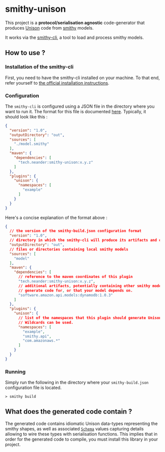 # smithy-unison

This project is a **protocol/serialisation agnostic** code-generator that produces [Unison](https://www.unison-lang.org/) code from [smithy](https://smithy.io) models.

It works via the [smithy-cli](https://smithy.io/2.0/guides/smithy-cli/index.html), a tool to load and process smithy models.

## How to use ?

### Installation of the smithy-cli

First, you need to have the smithy-cli installed on your machine. To that end, refer yourself to [the official installation instructions](https://smithy.io/2.0/guides/smithy-cli/cli_installation.html).

### Configuration

The `smithy-cli` is configured using a JSON file in the directory where you want to run it. The format for this file is documented [here](https://smithy.io/2.0/guides/smithy-build-json.html). Typically, it should look like this :

```json
{
  "version": "1.0",
  "outputDirectory": "out",
  "sources": [
    "./model.smithy"
  ],
  "maven": {
    "dependencies": [
      "tech.neander:smithy-unison:x.y.z"
    ]
  },
  "plugins": {
    "unison": {
      "namespaces": [
        "example"
      ]
    }
  }
}
```

Here's a concise explanation of the format above :

```json
{
  // the version of the smithy-build.json configuration format
  "version": "1.0",
  // directory in which the smithy-cli will produce its artifacts and outputs
  "outputDirectory": "out",
  // files or directories containing local smithy models
  "sources": [
    "model"
  ],
  "maven": {
    "dependencies": [
      // reference to the maven coordinates of this plugin
      "tech.neander:smithy-unison:x.y.z",
      // additional artifacts, potentially containing other smithy models you want to
      // generate code for, or that your model depends on.
      "software.amazon.api.models:dynamodb:1.0.3"
    ]
  },
  "plugins": {
    "unison": {
      // list of the namespaces that this plugin should generate Unison code for.
      // Wildcards can be used.
      "namespaces": [
        "example",
        "smithy.api",
        "com.amazonaws.*"
      ]
    }
  }
}
```

### Running

Simply run the following in the directory where your `smithy-build.json` configuration file is located.

```
> smithy build
```

## What does the generated code contain ?

The generated code contains idiomatic Unison data-types representing the smithy shapes, as well as associated [`Schema`](https://share.unison-lang.org/@baccata/schemas/) values capturing details allowing to wire these types with serialisation functions. This implies that in order for the generated code
to compile, you must install this library in your project.
